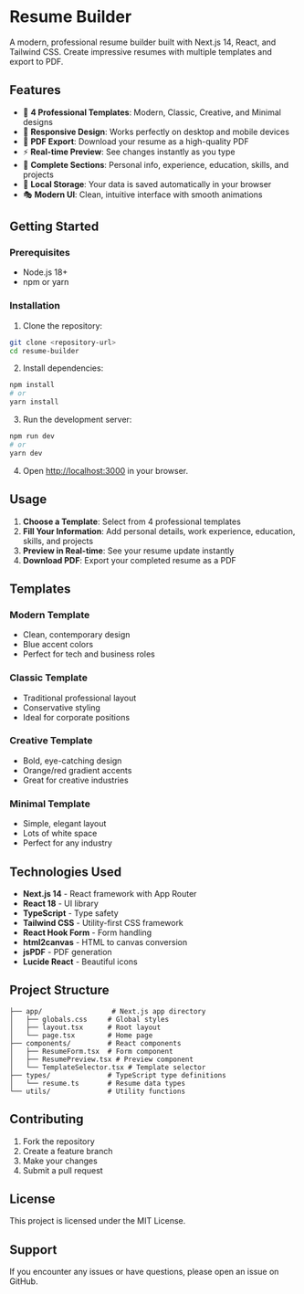 # Resume Builder

A modern, professional resume builder built with Next.js 14, React, and Tailwind CSS. Create impressive resumes with multiple templates and export to PDF.

## Features

- 🎨 **4 Professional Templates**: Modern, Classic, Creative, and Minimal designs
- 📱 **Responsive Design**: Works perfectly on desktop and mobile devices
- 📄 **PDF Export**: Download your resume as a high-quality PDF
- ⚡ **Real-time Preview**: See changes instantly as you type
- 🎯 **Complete Sections**: Personal info, experience, education, skills, and projects
- 💾 **Local Storage**: Your data is saved automatically in your browser
- 🎭 **Modern UI**: Clean, intuitive interface with smooth animations

## Getting Started

### Prerequisites

- Node.js 18+ 
- npm or yarn

### Installation

1. Clone the repository:
```bash
git clone <repository-url>
cd resume-builder
```

2. Install dependencies:
```bash
npm install
# or
yarn install
```

3. Run the development server:
```bash
npm run dev
# or
yarn dev
```

4. Open [http://localhost:3000](http://localhost:3000) in your browser.

## Usage

1. **Choose a Template**: Select from 4 professional templates
2. **Fill Your Information**: Add personal details, work experience, education, skills, and projects
3. **Preview in Real-time**: See your resume update instantly
4. **Download PDF**: Export your completed resume as a PDF

## Templates

### Modern Template
- Clean, contemporary design
- Blue accent colors
- Perfect for tech and business roles

### Classic Template
- Traditional professional layout
- Conservative styling
- Ideal for corporate positions

### Creative Template
- Bold, eye-catching design
- Orange/red gradient accents
- Great for creative industries

### Minimal Template
- Simple, elegant layout
- Lots of white space
- Perfect for any industry

## Technologies Used

- **Next.js 14** - React framework with App Router
- **React 18** - UI library
- **TypeScript** - Type safety
- **Tailwind CSS** - Utility-first CSS framework
- **React Hook Form** - Form handling
- **html2canvas** - HTML to canvas conversion
- **jsPDF** - PDF generation
- **Lucide React** - Beautiful icons

## Project Structure

```
├── app/                 # Next.js app directory
│   ├── globals.css     # Global styles
│   ├── layout.tsx      # Root layout
│   └── page.tsx        # Home page
├── components/         # React components
│   ├── ResumeForm.tsx  # Form component
│   ├── ResumePreview.tsx # Preview component
│   └── TemplateSelector.tsx # Template selector
├── types/              # TypeScript type definitions
│   └── resume.ts       # Resume data types
└── utils/              # Utility functions
```

## Contributing

1. Fork the repository
2. Create a feature branch
3. Make your changes
4. Submit a pull request

## License

This project is licensed under the MIT License.

## Support

If you encounter any issues or have questions, please open an issue on GitHub.